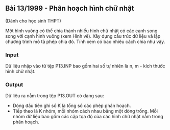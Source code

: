 ## Bài 13/1999 - Phân hoạch hình chữ nhật 

(Dành cho học sinh THPT)

Một hình vuông có thể chia thành nhiều hình chữ nhật có các cạnh song song với cạnh hình vuông (xem Hình vẽ). 
[](img/bai1399.png)
Xây dựng cấu trúc dữ liệu và lập chương trình mô tả phép chia đó. Tính xem có bao nhiêu cách chia như vậy. 

### Input

Dữ liệu nhập vào từ tệp P13.INP bao gồm hai số tự nhiên là n, m - kích thước hình chữ nhật.

### Output

Dữ liệu ra nằm trong tệp P13.OUT có dạng sau:

- Dòng đầu tiên ghi số K là tổng số các phép phân hoạch.
- Tiếp theo là K nhóm, mỗi nhóm cách nhau bằng một dòng trống. Mỗi nhóm dữ liệu bao gồm các cặp tọa độ của các hình chữ nhật nằm trong phân hoạch.

